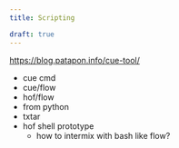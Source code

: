 ```yaml
---
title: Scripting

draft: true
---
```


https://blog.patapon.info/cue-tool/

- cue cmd
- cue/flow
- hof/flow
- from python
- txtar
- hof shell prototype
	- how to intermix with bash like flow?

